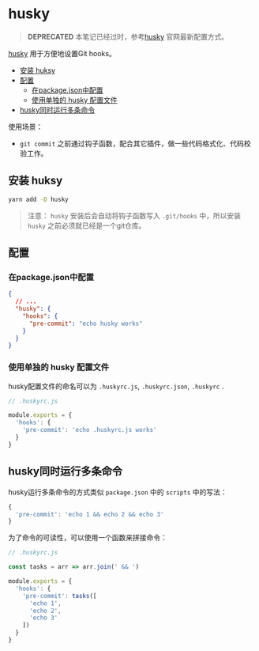 # husky

> **DEPRECATED** 本笔记已经过时，参考[husky](https://github.com/typicode/husky/) 官网最新配置方式。

[husky](https://github.com/typicode/husky/blob/master/DOCS.md) 用于方便地设置Git hooks。 

- [安装 huksy](#安装-huksy)
- [配置](#配置)
  - [在package.json中配置](#在packagejson中配置)
  - [使用单独的 husky 配置文件](#使用单独的-husky-配置文件)
- [husky同时运行多条命令](#husky同时运行多条命令)

使用场景：
- `git commit` 之前通过钩子函数，配合其它插件，做一些代码格式化、代码校验工作。

## 安装 huksy
```sh
yarn add -D husky
```
> 注意： `husky` 安装后会自动将钩子函数写入 `.git/hooks` 中，所以安装 `husky` 之前必须就已经是一个git仓库。

## 配置
### 在package.json中配置
```json
{
  // ...
  "husky": {
    "hooks": {
      "pre-commit": "echo husky works"
    }
  }
}
```

### 使用单独的 husky 配置文件
husky配置文件的命名可以为  `.huskyrc.js`, `.huskyrc.json`, `.huskyrc` .  
```js
// .huskyrc.js

module.exports = {
  'hooks': {
    'pre-commit': 'echo .huskyrc.js works'
  }
}
```

## husky同时运行多条命令
husky运行多条命令的方式类似 `package.json` 中的 `scripts` 中的写法：  
```js
{
  'pre-commit': 'echo 1 && echo 2 && echo 3'
}
```
为了命令的可读性，可以使用一个函数来拼接命令：  
```js
// .huskyrc.js

const tasks = arr => arr.join(' && ')

module.exports = {
  'hooks': {
    'pre-commit': tasks([
      'echo 1',
      'echo 2',
      'echo 3'
    ])
  }
}
```